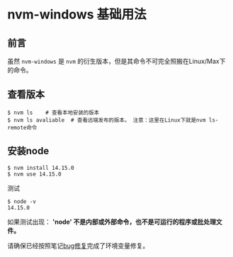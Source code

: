 # nvm-windows 基础用法

## 前言

虽然 `nvm-windows` 是 `nvm` 的衍生版本，但是其命令不可完全照搬在Linux/Max下的命令。

## 查看版本

``` shell
$ nvm ls    # 查看本地安装的版本
$ nvm ls avaliable  # 查看远端发布的版本。 注意：这里在Linux下就是nvm ls-remote命令
```

## 安装node

``` shell
$ nvm install 14.15.0
$ nvm use 14.15.0
```

测试

``` shell
$ node -v
14.15.0
```

如果测试出现： **'node' 不是内部或外部命令，也不是可运行的程序或批处理文件。**

请确保已经按照笔记[bug修复](bug修复.md)完成了环境变量修复。
